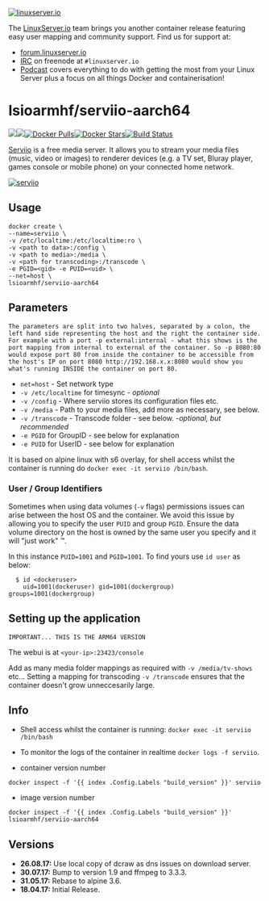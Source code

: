 [linuxserverurl]: https://linuxserver.io
[forumurl]: https://forum.linuxserver.io
[ircurl]: https://www.linuxserver.io/irc/
[podcasturl]: https://www.linuxserver.io/podcast/
[appurl]: http://serviio.org/
[hub]: https://hub.docker.com/r/lsioarmhf/serviio-aarch64/

[![linuxserver.io](https://raw.githubusercontent.com/linuxserver/docker-templates/master/linuxserver.io/img/linuxserver_medium.png)][linuxserverurl]

The [LinuxServer.io][linuxserverurl] team brings you another container release featuring easy user mapping and community support. Find us for support at:
* [forum.linuxserver.io][forumurl]
* [IRC][ircurl] on freenode at `#linuxserver.io`
* [Podcast][podcasturl] covers everything to do with getting the most from your Linux Server plus a focus on all things Docker and containerisation!

# lsioarmhf/serviio-aarch64
[![](https://images.microbadger.com/badges/version/lsioarmhf/serviio-aarch64.svg)](https://microbadger.com/images/lsioarmhf/serviio-aarch64 "Get your own version badge on microbadger.com")[![](https://images.microbadger.com/badges/image/lsioarmhf/serviio-aarch64.svg)](http://microbadger.com/images/lsioarmhf/serviio-aarch64 "Get your own image badge on microbadger.com")[![Docker Pulls](https://img.shields.io/docker/pulls/lsioarmhf/serviio-aarch64.svg)][hub][![Docker Stars](https://img.shields.io/docker/stars/lsioarmhf/serviio-aarch64.svg)][hub][![Build Status](https://ci.linuxserver.io/buildStatus/icon?job=Docker-Builders/arm64/arm64-serviio)](https://ci.linuxserver.io/job/Docker-Builders/job/arm64/job/arm64-serviio/)

[Serviio][appurl] is a free media server. It allows you to stream your media files (music, video or images) to renderer devices (e.g. a TV set, Bluray player, games console or mobile phone) on your connected home network.

[![serviio](https://raw.githubusercontent.com/linuxserver/community-templates/master/lsiocommunity/img/serviio-icon.png)][appurl]

## Usage

```
docker create \
--name=serviio \
-v /etc/localtime:/etc/localtime:ro \
-v <path to data>:/config \
-v <path to media>:/media \
-v <path for transcoding>:/transcode \
-e PGID=<gid> -e PUID=<uid> \
--net=host \
lsioarmhf/serviio-aarch64

```

## Parameters

`The parameters are split into two halves, separated by a colon, the left hand side representing the host and the right the container side. 
For example with a port -p external:internal - what this shows is the port mapping from internal to external of the container.
So -p 8080:80 would expose port 80 from inside the container to be accessible from the host's IP on port 8080
http://192.168.x.x:8080 would show you what's running INSIDE the container on port 80.`


* `net=host` - Set network type
* `-v /etc/localtime` for timesync - *optional*
* `-v /config` - Where serviio stores its configuration files etc.
* `-v /media` - Path to your media files, add more as necessary, see below.
* `-v /transcode` - Transcode folder - see below. -*optional, but recommended*
* `-e PGID` for GroupID - see below for explanation
* `-e PUID` for UserID - see below for explanation

It is based on alpine linux with s6 overlay, for shell access whilst the container is running do `docker exec -it serviio /bin/bash`.

### User / Group Identifiers

Sometimes when using data volumes (`-v` flags) permissions issues can arise between the host OS and the container. We avoid this issue by allowing you to specify the user `PUID` and group `PGID`. Ensure the data volume directory on the host is owned by the same user you specify and it will "just work" ™.

In this instance `PUID=1001` and `PGID=1001`. To find yours use `id user` as below:

```
  $ id <dockeruser>
    uid=1001(dockeruser) gid=1001(dockergroup) groups=1001(dockergroup)
```

## Setting up the application
`IMPORTANT... THIS IS THE ARM64 VERSION`

The webui is at `<your-ip>:23423/console` 

Add as many media folder mappings as required with `-v /media/tv-shows` etc... 
Setting a mapping for transcoding `-v /transcode`  ensures that the container doesn't grow unneccesarily large.

## Info

* Shell access whilst the container is running: `docker exec -it serviio /bin/bash`
* To monitor the logs of the container in realtime `docker logs -f serviio`.

* container version number 

`docker inspect -f '{{ index .Config.Labels "build_version" }}' serviio`

* image version number

`docker inspect -f '{{ index .Config.Labels "build_version" }}' lsioarmhf/serviio-aarch64`


## Versions

+ **26.08.17:** Use local copy of dcraw as dns issues on download server.
+ **30.07.17:** Bump to version 1.9 and ffmpeg to 3.3.3.
+ **31.05.17:** Rebase to alpine 3.6.
+ **18.04.17:** Initial Release.
